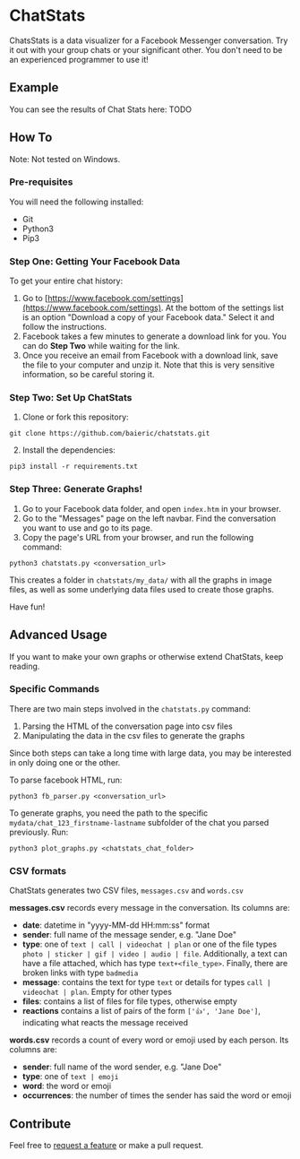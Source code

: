 # ChatStats

ChatsStats is a data visualizer for a Facebook Messenger conversation. Try it out with your group chats or your significant other. You don't need to be an experienced programmer to use it!

## Example

You can see the results of Chat Stats here: TODO

## How To

Note: Not tested on Windows.

### Pre-requisites

You will need the following installed:

* Git
* Python3
* Pip3

### Step One: Getting Your Facebook Data

To get your entire chat history:

1. Go to [https://www.facebook.com/settings](https://www.facebook.com/settings). At the bottom of the settings list is an option "Download a copy of your Facebook data." Select it and follow the instructions.
2. Facebook takes a few minutes to generate a download link for you. You can do **Step Two** while waiting for the link.
3. Once you receive an email from Facebook with a download link, save the file to your computer and unzip it. Note that this is very sensitive information, so be careful storing it.

### Step Two: Set Up ChatStats

1. Clone or fork this repository:
```
git clone https://github.com/baieric/chatstats.git
```
2. Install the dependencies:
```
pip3 install -r requirements.txt
```

### Step Three: Generate Graphs!

1. Go to your Facebook data folder, and open `index.htm` in your browser.
2. Go to the "Messages" page on the left navbar. Find the conversation you want to use and go to its page.
3. Copy the page's URL from your browser, and run the following command:
```
python3 chatstats.py <conversation_url>
```
This creates a folder in `chatstats/my_data/` with all the graphs in image files, as well as some underlying data files used to create those graphs.

Have fun!

## Advanced Usage

If you want to make your own graphs or otherwise extend ChatStats, keep reading.

### Specific Commands

There are two main steps involved in the `chatstats.py` command:

1. Parsing the HTML of the conversation page into csv files
2. Manipulating the data in the csv files to generate the graphs

Since both steps can take a long time with large data, you may be interested in only doing one or the other.

To parse facebook HTML, run:
```
python3 fb_parser.py <conversation_url>
```
To generate graphs, you need the path to the specific `mydata/chat_123_firstname-lastname` subfolder of the chat you parsed previously. Run:
```
python3 plot_graphs.py <chatstats_chat_folder>
```

### CSV formats

ChatStats generates two CSV files, `messages.csv` and `words.csv`

**messages.csv** records every message in the conversation. Its columns are:
* **date**: datetime in "yyyy-MM-dd HH:mm:ss" format
* **sender**: full name of the message sender, e.g. "Jane Doe"
* **type**: one of `text | call | videochat | plan` or one of the file types `photo | sticker | gif | video | audio | file`. Additionally, a text can have a file attached, which has type `text+<file_type>`. Finally, there are broken links with type `badmedia`
* **message**: contains the text for type `text` or details for types `call | videochat | plan`. Empty for other types
* **files**: contains a list of files for file types, otherwise empty
* **reactions** contains a list of pairs of the form `['👍', 'Jane Doe']`, indicating what reacts the message received

**words.csv** records a count of every word or emoji used by each person. Its columns are:
* **sender**: full name of the word sender, e.g. "Jane Doe"
* **type**: one of `text | emoji`
* **word**: the word or emoji
* **occurrences**: the number of times the sender has said the word or emoji

## Contribute

Feel free to [request a feature](https://github.com/baieric/chatstats/issues/new) or make a pull request.
